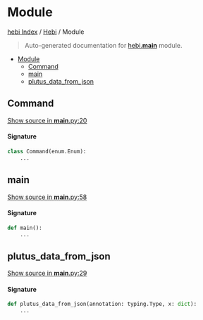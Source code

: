 # Module

[hebi Index](../README.md#hebi-index) /
[Hebi](./index.md#hebi) /
Module

> Auto-generated documentation for [hebi.__main__](https://github.com/ImperatorLang/hebi/blob/master/hebi/__main__.py) module.

- [Module](#module)
  - [Command](#command)
  - [main](#main)
  - [plutus_data_from_json](#plutus_data_from_json)

## Command

[Show source in __main__.py:20](https://github.com/ImperatorLang/hebi/blob/master/hebi/__main__.py#L20)

#### Signature

```python
class Command(enum.Enum):
    ...
```



## main

[Show source in __main__.py:58](https://github.com/ImperatorLang/hebi/blob/master/hebi/__main__.py#L58)

#### Signature

```python
def main():
    ...
```



## plutus_data_from_json

[Show source in __main__.py:29](https://github.com/ImperatorLang/hebi/blob/master/hebi/__main__.py#L29)

#### Signature

```python
def plutus_data_from_json(annotation: typing.Type, x: dict):
    ...
```